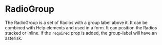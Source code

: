 # RadioGroup

The RadioGroup is a set of Radios with a group label above it. It can be combined with Help elements and used in a form. It can position the Radios stacked or inline. If the `required` prop is added, the group-label will have an asterisk.
